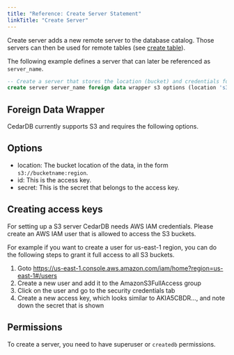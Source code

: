 ```yaml
---
title: "Reference: Create Server Statement"
linkTitle: "Create Server"
---
```


Create server adds a new remote server to the database catalog.
Those servers can then be used for remote tables (see [create table](../createtable)).

The following example defines a server that can later be referenced as `server_name`.

```sql
-- Create a server that stores the location (bucket) and credentials for accessing it
create server server_name foreign data wrapper s3 options (location 's3://bucketname:region', id '<key (AAA...)>', secret '<secret>');
```

## Foreign Data Wrapper

CedarDB currently supports S3 and requires the following options.

## Options

* location: The bucket location of the data, in the form `s3://bucketname:region`.
* id: This is the access key.
* secret: This is the secret that belongs to the access key.

## Creating access keys

For setting up a S3 server CedarDB needs AWS IAM credentials.
Please create an AWS IAM user that is allowed to access the S3 buckets.

For example if you want to create a user for us-east-1 region, you can do the following steps to grant it full access to all S3 buckets.
  1. Goto https://us-east-1.console.aws.amazon.com/iam/home?region=us-east-1#/users
  2. Create a new user and add it to the AmazonS3FullAccess group
  3. Click on the user and go to the security credentials tab
  4. Create a new access key, which looks similar to AKIA5CBDR…, and note down the secret that is shown

## Permissions

To create a server, you need to have superuser or `createdb` permissions.
